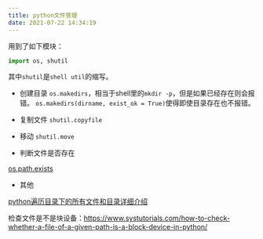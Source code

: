 ```yaml
---
title: python文件管理
date: 2021-07-22 14:34:19
---
```


用到了如下模块：

```py
import os, shutil
```

其中`shutil`是`shell util`的缩写。

- 创建目录
`os.makedirs`，相当于shell里的`mkdir -p`，但是如果已经存在则会报错。
`os.makedirs(dirname, exist_ok = True)`使得即使目录存在也不报错。

- 复制文件
`shutil.copyfile`

- 移动
`shutil.move`

- 判断文件是否存在

[os.path.exists](https://docs.python.org/3/library/os.path.html#os.path.exists)

- 其他

[python遍历目录下的所有文件和目录详细介绍](https://blog.csdn.net/sinat_29957455/article/details/82778306)

检查文件是不是块设备：<https://www.systutorials.com/how-to-check-whether-a-file-of-a-given-path-is-a-block-device-in-python/>
